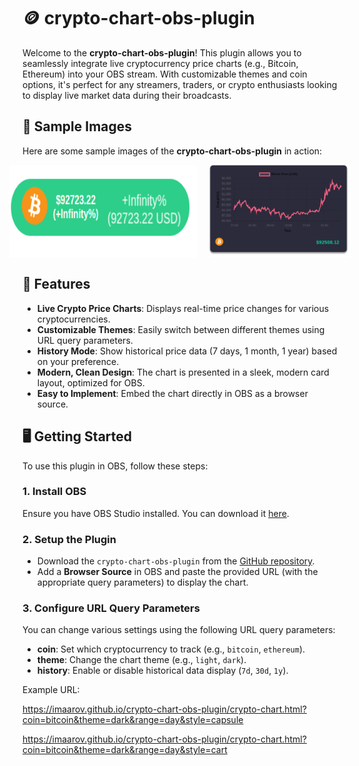 # 🪙 **crypto-chart-obs-plugin**

Welcome to the **crypto-chart-obs-plugin**! This plugin allows you to seamlessly integrate live cryptocurrency price charts (e.g., Bitcoin, Ethereum) into your OBS stream. With customizable themes and coin options, it's perfect for any streamers, traders, or crypto enthusiasts looking to display live market data during their broadcasts.

## 📸 Sample Images
Here are some sample images of the **crypto-chart-obs-plugin** in action:

<div style="display: flex; justify-content: center; gap: 20px;">
  <img src="assets/capsule.png" alt="Capsule Style" style="width: 100%; max-width: 300px;"/>
  <img src="assets/cart.png" alt="Card Style" style="width: 45%; max-width: 300px;"/>
</div>

## 🚀 Features
- **Live Crypto Price Charts**: Displays real-time price changes for various cryptocurrencies.
- **Customizable Themes**: Easily switch between different themes using URL query parameters.
- **History Mode**: Show historical price data (7 days, 1 month, 1 year) based on your preference.
- **Modern, Clean Design**: The chart is presented in a sleek, modern card layout, optimized for OBS.
- **Easy to Implement**: Embed the chart directly in OBS as a browser source.

## 🖥️ Getting Started

To use this plugin in OBS, follow these steps:

### 1. Install OBS
Ensure you have OBS Studio installed. You can download it [here](https://obsproject.com/).

### 2. Setup the Plugin
- Download the `crypto-chart-obs-plugin` from the [GitHub repository](#).
- Add a **Browser Source** in OBS and paste the provided URL (with the appropriate query parameters) to display the chart.
  
### 3. Configure URL Query Parameters
You can change various settings using the following URL query parameters:
- **coin**: Set which cryptocurrency to track (e.g., `bitcoin`, `ethereum`).
- **theme**: Change the chart theme (e.g., `light`, `dark`).
- **history**: Enable or disable historical data display (`7d`, `30d`, `1y`).

Example URL:

https://imaarov.github.io/crypto-chart-obs-plugin/crypto-chart.html?coin=bitcoin&theme=dark&range=day&style=capsule

https://imaarov.github.io/crypto-chart-obs-plugin/crypto-chart.html?coin=bitcoin&theme=dark&range=day&style=cart

